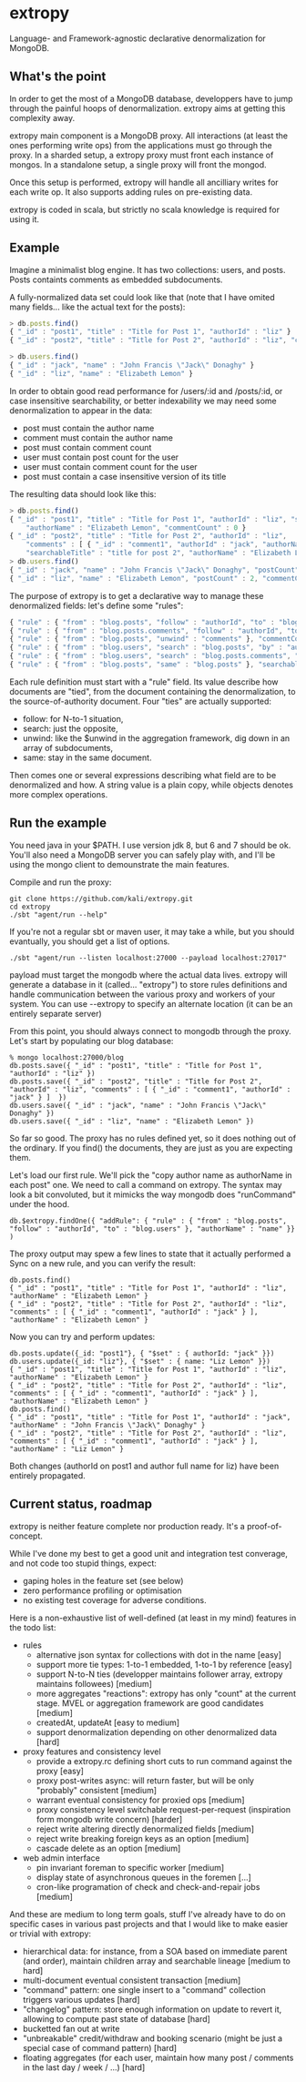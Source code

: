 # extropy

Language- and Framework-agnostic declarative denormalization for MongoDB.

## What's the point

In order to get the most of a MongoDB database, developpers have to jump through the painful hoops of denormalization.
extropy aims at getting this complexity away.

extropy main component is a MongoDB proxy. All interactions (at least the ones performing write ops) from the
applications must go through the proxy. In a sharded setup, a extropy proxy must front each instance of mongos. In a
standalone setup, a single proxy will front the mongod. 

Once this setup is performed, extropy will handle all ancilliary writes for each write op. It also supports adding
rules on pre-existing data.

extropy is coded in scala, but strictly no scala knowledge is required for using it.

## Example

Imagine a minimalist blog engine. It has two collections: users, and posts.
Posts containts comments as embedded subdocuments.

A fully-normalized data set could look like that (note that I have omited many fields... like the actual text for the posts):

````javascript
> db.posts.find()
{ "_id" : "post1", "title" : "Title for Post 1", "authorId" : "liz" }
{ "_id" : "post2", "title" : "Title for Post 2", "authorId" : "liz", "comments" : [ { "_id" : "comment1", "authorId" : "jack" } ]  }

> db.users.find()
{ "_id" : "jack", "name" : "John Francis \"Jack\" Donaghy" }
{ "_id" : "liz", "name" : "Elizabeth Lemon" }
````

In order to obtain good read performance for /users/:id and /posts/:id, or case insensitive searchability, 
or better indexability we may need some denormalization to appear in the data:
* post must contain the author name
* comment must contain the author name
* post must contain comment count
* user must contain post count for the user
* user must contain comment count for the user
* post must contain a case insensitive version of its title

The resulting data should look like this:

````javascript
> db.posts.find()
{ "_id" : "post1", "title" : "Title for Post 1", "authorId" : "liz", "searchableTitle" : "title for post 1",
    "authorName" : "Elizabeth Lemon", "commentCount" : 0 }
{ "_id" : "post2", "title" : "Title for Post 2", "authorId" : "liz",
    "comments" : [ { "_id" : "comment1", "authorId" : "jack", "authorName" : "John Francis \"Jack\" Donaghy" } ],
    "searchableTitle" : "title for post 2", "authorName" : "Elizabeth Lemon", "commentCount" : 1 }
> db.users.find()
{ "_id" : "jack", "name" : "John Francis \"Jack\" Donaghy", "postCount" : 0, "commentCount" : 1 }
{ "_id" : "liz", "name" : "Elizabeth Lemon", "postCount" : 2, "commentCount" : 0 }
````

The purpose of extropy is to get a declarative way to manage these denormalized fields: let's define some "rules":

```javascript
{ "rule" : { "from" : "blog.posts", "follow" : "authorId", "to" : "blog.users" }, "authorName" : "name" }
{ "rule" : { "from" : "blog.posts.comments", "follow" : "authorId", "to" : "blog.users" }, "authorName" : "name" }
{ "rule" : { "from" : "blog.posts", "unwind" : "comments" }, "commentCount" : { "count" : true } }
{ "rule" : { "from" : "blog.users", "search" : "blog.posts", "by" : "authorId" }, "postCount" : { "count" : true } }
{ "rule" : { "from" : "blog.users", "search" : "blog.posts.comments", "by" : "authorId" }, "commentCount" : { "count" : true } }
{ "rule" : { "from" : "blog.posts", "same" : "blog.posts" }, "searchableTitle" : { "mvel" : "title.toLowerCase()", "using" : [ "title" ] } }
```

Each rule definition must start with a "rule" field. Its value describe how documents are "tied", from the document
containing the denormalization, to the source-of-authority document. Four "ties" are actually supported:
* follow: for N-to-1 situation,
* search: just the opposite,
* unwind: like the $unwind in the aggregation framework, dig down in an array of subdocuments,
* same: stay in the same document.

Then comes one or several expressions describing what field are to be denormalized and how. A string value is
a plain copy, while objects denotes more complex operations.

## Run the example

You need java in your $PATH. I use version jdk 8, but 6 and 7 should be ok.
You'll also need a MongoDB server you can safely play with, and I'll be using the mongo client to demounstrate the
main features.

Compile and run the proxy:

````shell
git clone https://github.com/kali/extropy.git
cd extropy
./sbt "agent/run --help"
````

If you're not a regular sbt or maven user, it may take a while, but you should evantually, you should get a list
of options.

```
./sbt "agent/run --listen localhost:27000 --payload localhost:27017"
```

payload must target the mongodb where the actual data lives.
extropy will generate a database in it (called... "extropy") to store rules definitions and handle communication
between the various proxy and workers of your system.
You can use --extropy to specify an alternate location (it can be an entirely separate server)

From this point, you should always connect to mongodb through the proxy. Let's start by populating our blog database:

````
% mongo localhost:27000/blog
db.posts.save({ "_id" : "post1", "title" : "Title for Post 1", "authorId" : "liz" })
db.posts.save({ "_id" : "post2", "title" : "Title for Post 2", "authorId" : "liz", "comments" : [ { "_id" : "comment1", "authorId" : "jack" } ]  })
db.users.save({ "_id" : "jack", "name" : "John Francis \"Jack\" Donaghy" })
db.users.save({ "_id" : "liz", "name" : "Elizabeth Lemon" })
````

So far so good. The proxy has no rules defined yet, so it does nothing out of the ordinary.
If you find() the documents, they are just as you are expecting them.

Let's load our first rule. We'll pick the "copy author name as authorName in each post" one. 
We need to call a command on extropy. The syntax may look a bit convoluted, but it mimicks
the way mongodb does "runCommand" under the hood.

````
db.$extropy.findOne({ "addRule": { "rule" : { "from" : "blog.posts", "follow" : "authorId", "to" : "blog.users" }, "authorName" : "name" }} )
````

The proxy output may spew a few lines to state that it actually performed a Sync on a new rule, and you can verify
the result:

````
db.posts.find()
{ "_id" : "post1", "title" : "Title for Post 1", "authorId" : "liz", "authorName" : "Elizabeth Lemon" }
{ "_id" : "post2", "title" : "Title for Post 2", "authorId" : "liz", "comments" : [ { "_id" : "comment1", "authorId" : "jack" } ], "authorName" : "Elizabeth Lemon" }
````

Now you can try and perform updates: 
````
db.posts.update({_id: "post1"}, { "$set" : { authorId: "jack" }})
db.users.update({_id: "liz"}, { "$set" : { name: "Liz Lemon" }})
{ "_id" : "post1", "title" : "Title for Post 1", "authorId" : "liz", "authorName" : "Elizabeth Lemon" }
{ "_id" : "post2", "title" : "Title for Post 2", "authorId" : "liz", "comments" : [ { "_id" : "comment1", "authorId" : "jack" } ], "authorName" : "Elizabeth Lemon" }
db.posts.find()
{ "_id" : "post1", "title" : "Title for Post 1", "authorId" : "jack", "authorName" : "John Francis \"Jack\" Donaghy" }
{ "_id" : "post2", "title" : "Title for Post 2", "authorId" : "liz", "comments" : [ { "_id" : "comment1", "authorId" : "jack" } ], "authorName" : "Liz Lemon" }
````

Both changes (authorId on post1 and author full name for liz) have been entirely propagated.

## Current status, roadmap

extropy is neither feature complete nor production ready. It's a proof-of-concept.

While I've done my best to get a good unit and integration test converage, and not code too stupid things, expect:
- gaping holes in the feature set (see below)
- zero performance profiling or optimisation
- no existing test coverage for adverse conditions.

Here is a non-exhaustive list of well-defined (at least in my mind) features in the todo list:
* rules
    * alternative json syntax for collections with dot in the name [easy]
    * support more tie types: 1-to-1 embedded, 1-to-1 by reference [easy]
    * support N-to-N ties (developper maintains follower array, extropy maintains followees) [medium]
    * more aggregates "reactions": extropy has only "count" at the current stage. MVEL or aggregation framework are good candidates [medium]
    * createdAt, updateAt [easy to medium]
    * support denormalization depending on other denormalized data [hard]
* proxy features and consistency level
    * provide a extropy.rc defining short cuts to run command against the proxy [easy]
    * proxy post-writes async: will return faster, but will be only "probably" consistent [medium]
    * warrant eventual consistency for proxied ops [medium]
    * proxy consistency level switchable request-per-request (inspiration form mongodb write concern) [harder]
    * reject write altering directly denormalized fields [medium]
    * reject write breaking foreign keys as an option [medium]
    * cascade delete as an option [medium]
* web admin interface
    * pin invariant foreman to specific worker [medium]
    * display state of asynchronous queues in the foremen [...]
    * cron-like programation of check and check-and-repair jobs [medium]

And these are medium to long term goals, stuff I've already have to do on specific cases in various past projects and
that I would like to make easier or trivial with extropy:
* hierarchical data: for instance, from a SOA based on immediate
    parent (and order), maintain children array and searchable lineage [medium to hard]
* multi-document eventual consistent transaction [medium]
* "command" pattern: one single insert to a "command" collection triggers various updates [hard]
* "changelog" pattern: store enough information on update to revert it, allowing to compute past state of database
    [hard]
* bucketted fan out at write
* "unbreakable" credit/withdraw and booking scenario (might be just a special case of command pattern) [hard]
* floating aggregates (for each user, maintain how many post / comments in the last day / week / ...) [hard]
